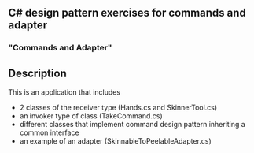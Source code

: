 ## C# design pattern exercises for commands and adapter

### "Commands and Adapter"

## Description
This is an application that includes
+ 2 classes of the receiver type (Hands.cs and SkinnerTool.cs)
+ an invoker type of class (TakeCommand.cs)
+ different classes that implement command design pattern inheriting a common interface
+ an example of an adapter (SkinnableToPeelableAdapter.cs)

